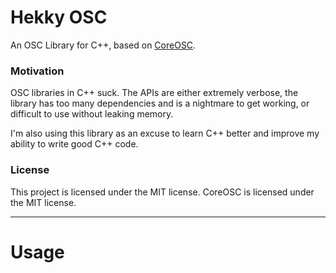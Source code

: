 # Hekky OSC

An OSC Library for C++, based on [CoreOSC](https://github.com/PaciStardust/CoreOSC-UTF8).

### Motivation

OSC libraries in C++ suck. The APIs are either extremely verbose, the library has too many dependencies and is a nightmare to get working, or difficult to use without leaking memory.

I'm also using this library as an excuse to learn C++ better and improve my ability to write good C++ code.

### License

This project is licensed under the MIT license. CoreOSC is licensed under the MIT license.

---

# Usage



